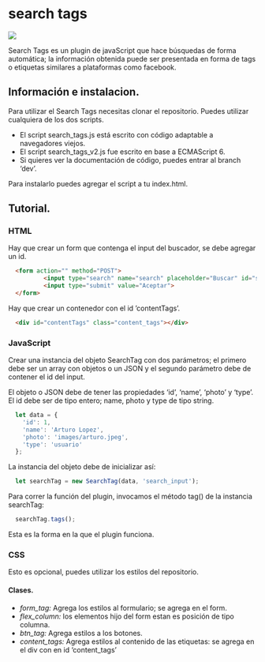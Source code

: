 # search tags

![](https://dl.dropboxusercontent.com/s/antdn71h95ud7p3/main_image_searchTag.jpg?dl=0)

Search Tags es un plugin de javaScript que hace búsquedas de forma automática; la información obtenida puede ser 
presentada en forma de tags o etiquetas similares a plataformas como facebook.

## Información e instalacion.
Para utilizar el Search Tags necesitas clonar el repositorio. Puedes utilizar cualquiera de los dos scripts.
- El script search_tags.js  está escrito con código adaptable a navegadores viejos.
- El script search_tags_v2.js fue escrito en base a ECMAScript 6.
- Si quieres ver la documentación de código, puedes entrar al branch ‘dev’.

Para instalarlo puedes agregar el script a tu index.html.

## Tutorial.
### HTML
Hay que crear un form que contenga el input del buscador, se debe agregar un id.
```html
  <form action="" method="POST">
          <input type="search" name="search" placeholder="Buscar" id="search_input">
          <input type="submit" value="Aceptar">	
  </form>
```
Hay que crear un contenedor  con el id ’contentTags’.
```html
  <div id="contentTags" class="content_tags"></div>
```
### JavaScript
Crear una instancia del objeto SearchTag con dos parámetros; el primero debe ser  un array con objetos o un JSON y el segundo parámetro debe de contener el id del input.

El objeto o JSON debe de tener las propiedades ‘id’, ‘name’, ‘photo’ y ‘type’. El id debe ser de tipo entero; name, photo y type de tipo string.

```javascript
  let data = {
    'id': 1,
    'name': 'Arturo Lopez',
    'photo': 'images/arturo.jpeg',
    'type': 'usuario'
  };
```
La instancia del objeto debe de inicializar así:
```javascript
  let searchTag = new SearchTag(data, 'search_input');
```
Para correr la función del plugin, invocamos el método tag() de la instancia searchTag:
```javascript
  searchTag.tags();
```
Esta es la forma en la que el plugin funciona.

### CSS
Esto es opcional, puedes utilizar los estilos del repositorio.

#### Clases.
- *form_tag:* Agrega los estilos al formulario; se agrega en el form.
- *flex_column:* los elementos hijo del form estan es posición de tipo columna.
- *btn_tag:* Agrega estilos a los botones.
- *content_tags:* Agrega estilos al contenido de las etiquetas: se agrega en el div con en id ‘content_tags’

